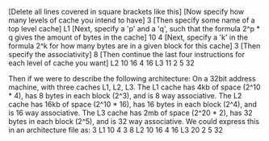 [Delete all lines covered in square brackets like this]
[Now specify how many levels of cache you intend to have]
3
[Then specify some name of a top level cache]
L1
[Next, specify a 'p' and a 'q', such that the formula 2^p * q gives the amount of bytes in the cache]
10
4
[Next, specify a 'k' in the formula 2^k for how many bytes are in a given block for this cache]
3
[Then specify the associativity]
8
[Then continue the last four instructions for each level of cache you want]
L2
10
16
4
16
L3
11
2
5
32

Then if we were to describe the following architecture:
On a 32bit address machine, with three caches L1, L2, L3.
The L1 cache has 4kb of space (2^10 * 4), has 8 bytes in each block (2^3), and is 8 way associative.
The L2 cache has 16kb of space (2^10 * 16), has 16 bytes in each block (2^4), and is 16 way associative.
The L3 cache has 2mb of space (2^20 * 2), has 32 bytes in each block (2^5), and is 32 way associative.
We could express this in an architecture file as:
3
L1
10
4
3
8
L2
10
16
4
16
L3
20
2
5
32